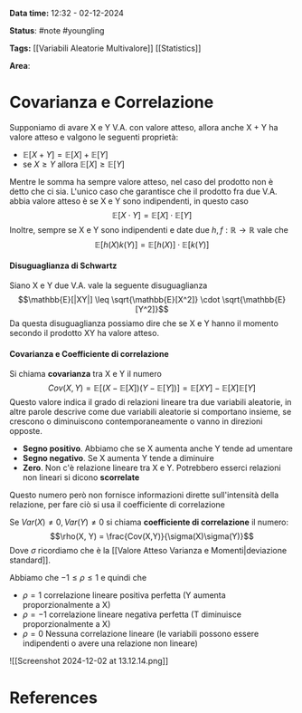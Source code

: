 **Data time:** 12:32 - 02-12-2024

**Status**: #note #youngling 

**Tags:** [[Variabili Aleatorie Multivalore]] [[Statistics]]

**Area**: 
# Covarianza e Correlazione

Supponiamo di avare X e Y V.A. con valore atteso, allora anche X + Y ha valore atteso e valgono le seguenti proprietà:
- $\mathbb{E}[X + Y] = \mathbb{E}[X] + \mathbb{E}[Y]$
- se $X \geq Y$ allora $\mathbb{E}[X] \geq \mathbb{E}[Y]$

Mentre le somma ha sempre valore atteso, nel caso del prodotto non è detto che ci sia. L'unico caso che garantisce che il prodotto fra due V.A. abbia valore atteso è se X e Y sono indipendenti, in questo caso
$$\mathbb{E}[X\cdot Y] = \mathbb{E}[X] \cdot \mathbb{E}[Y]$$
Inoltre, sempre se X e Y sono indipendenti e date due $h, f: \mathbb{R} \to \mathbb{R}$ vale che
$$\mathbb{E}[h(X)k(Y)] = \mathbb{E}[h(X)]\cdot\mathbb{E}[k(Y)]$$
#### Disuguaglianza di Schwartz
Siano X e Y due V.A. vale la seguente disuguaglianza
$$\mathbb{E}[|XY|] \leq \sqrt{\mathbb{E}[X^2]} \cdot \sqrt{\mathbb{E}[Y^2]}$$
Da questa disuguaglianza possiamo dire che se X e Y hanno il momento secondo il prodotto XY ha valore atteso.

#### Covarianza e Coefficiente di correlazione
Si chiama **covarianza** tra X e Y il numero
$$Cov(X, Y) = \mathbb{E}[(X- \mathbb{E}[X])(Y - \mathbb{E}[Y])] = \mathbb{E}[XY] - \mathbb{E}[X]\mathbb{E}[Y]$$
Questo valore indica il grado di relazioni lineare tra due variabili aleatorie, in altre parole descrive come due variabili aleatorie si comportano insieme, se crescono o diminuiscono contemporaneamente o vanno in direzioni opposte.
- **Segno positivo**. Abbiamo che se X aumenta anche Y tende ad umentare
- **Segno negativo**. Se X aumenta Y tende a diminuire
- **Zero**. Non c'è relazione lineare tra X e Y. Potrebbero esserci relazioni non lineari si dicono **scorrelate**

Questo numero però non fornisce informazioni dirette sull'intensità della relazione, per fare ciò si usa il coefficiente di correlazione

Se $Var(X) \neq 0, Var(Y) \neq 0$ si chiama **coefficiente di correlazione** il numero:
$$\rho(X, Y) = \frac{Cov(X,Y)}{\sigma(X)\sigma(Y)}$$
Dove $\sigma$ ricordiamo che è la [[Valore Atteso Varianza e Momenti|deviazione standard]].

Abbiamo che $-1 \leq \rho \leq 1$ e quindi che
- $\rho = 1$ correlazione lineare positiva perfetta (Y aumenta proporzionalmente a X)
- $\rho = -1$ correlazione lineare negativa perfetta (T diminuisce proporzionalmente a X)
- $\rho = 0$ Nessuna correlazione lineare (le variabili possono essere indipendenti o avere una relazione non lineare)

![[Screenshot 2024-12-02 at 13.12.14.png]]
# References